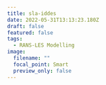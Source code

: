 ```yaml
---
title: sla-iddes
date: 2022-05-31T13:13:23.180Z
draft: false
featured: false
tags:
  - RANS-LES Modelling
image:
  filename: ""
  focal_point: Smart
  preview_only: false
---
```

